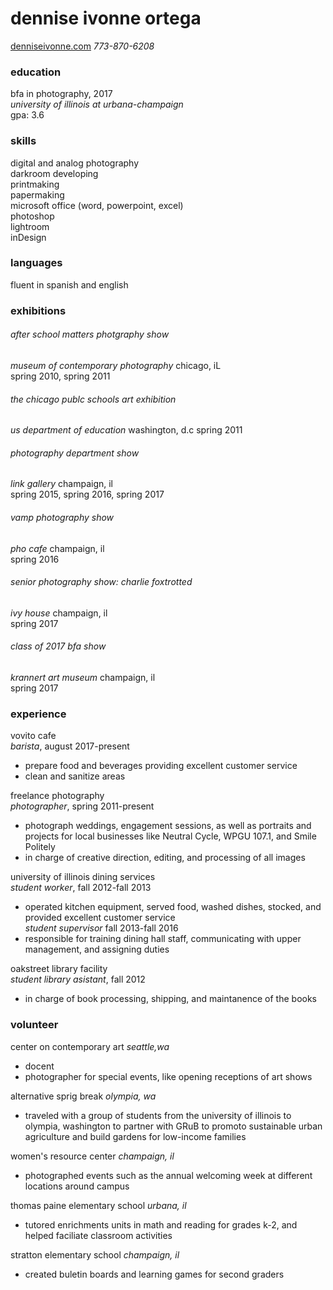 # dennise ivonne ortega   
[denniseivonne.com](denniseivonne.com)    _773-870-6208_

### education  
bfa in photography, 2017  
_university of illinois at urbana-champaign_  
gpa: 3.6  

### skills    
digital and analog photography  
darkroom developing  
printmaking  
papermaking  
microsoft office (word, powerpoint, excel)  
photoshop  
lightroom  
inDesign  

### languages  
fluent in spanish and english

### exhibitions
###### after school matters photgraphy show  
_museum of contemporary photography_ chicago, iL  
spring 2010, spring 2011

###### the chicago publc schools art exhibition      
_us department of education_ washington, d.c
spring 2011

###### photography department show    
_link gallery_ champaign, il  
spring 2015, spring 2016, spring 2017

###### vamp photography show
_pho cafe_ champaign, il  
spring 2016

###### senior photography show: charlie foxtrotted  
_ivy house_ champaign, il  
spring 2017

###### class of 2017 bfa show  
_krannert art museum_ champaign, il  
spring 2017 

### experience  
vovito cafe  
_barista_, august 2017-present 
* prepare food and beverages providing excellent customer service
* clean and sanitize areas   

freelance photography  
_photographer_, spring 2011-present
* photograph weddings, engagement sessions, as well as portraits and projects for
local businesses like Neutral Cycle, WPGU 107.1, and Smile Politely  
* in charge of creative direction, editing, and processing of all images    

university of illinois dining services  
_student worker_, fall 2012-fall 2013  
* operated kitchen equipment, served food, washed dishes, stocked, and provided excellent customer service  
_student supervisor_ fall 2013-fall 2016  
* responsible for training dining hall staff, communicating with upper management, and assigning duties  

oakstreet library facility  
_student library asistant_, fall 2012  
* in charge of book processing, shipping, and maintanence of the books  

### volunteer  
center on contemporary art _seattle,wa_
* docent
* photographer for special events, like opening receptions of art shows  

alternative sprig break _olympia, wa_  
* traveled with a group of students from the university of illinois to olympia, washington to 
partner with GRuB to promoto sustainable urban agriculture and build gardens for low-income families  

women's resource center _champaign, il_  
* photographed events such as the annual welcoming week at different locations around campus  

thomas paine elementary school _urbana, il_  
* tutored enrichments units in math and reading for grades k-2, and helped faciliate classroom activities  

stratton elementary school _champaign, il_  
* created buletin boards and learning games for second graders  



